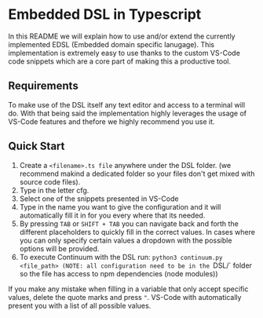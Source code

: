 # Embedded DSL in Typescript
In this README we will explain how to use and/or extend the currently implemented EDSL (Embedded domain specific lanugage).
This implementation is extremely easy to use thanks to the custom VS-Code code snippets which are a core part of making this a productive tool.

## Requirements
To make use of the DSL itself any text editor and access to a terminal will do. With that being said the implementation highly leverages the usage of VS-Code features and thefore we highly recommend you use it.


## Quick Start
1. Create a `<filename>.ts file` anywhere under the DSL folder. (we recommend makind a dedicated folder so your files don't get mixed with source code files).
2. Type in the letter cfg.
3. Select one of the snippets presented in VS-Code
4. Type in the name you want to give the configuration and it will automatically fill it in for you every where that its needed.
5. By pressing `TAB` or `SHIFT + TAB` you can navigate back and forth the different placeholders to quickly fill in the correct values. In cases where you can only specify certain values a dropdown with the possible options will be provided.
6. To execute Continuum with the DSL run: `python3 continuum.py <file_path> (NOTE: all configuration need to be in the `DSL/` folder so the file has access to npm dependencies (node modules))

If you make any mistake when filling in a variable that only accept specific values, delete the quote marks and press `"`. VS-Code with automatically present you with a list of all possible values.




